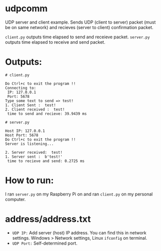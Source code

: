 # udpcomm
UDP server and client example. Sends UDP (client to server) packet (must be on same network) and recieves (server to client) confirmation packet.

```client.py``` outputs time elapsed to send and receieve packet. 
```server.py``` outputs time elapsed to receive and send packet. 


# Outputs: 


```
# client.py

Do Ctrl+c to exit the program !!
Connecting to:
 IP: 127.0.0.1
 Port: 5678
Type some text to send => test!
1. Client Sent :  test!
2. Client received :  test!
 time to send and recieve: 39.9439 ms
```
```
# server.py

Host IP: 127.0.0.1
Host Port: 5678
Do Ctrl+c to exit the program !!
Server is listening...

2. Server received:  test!
1. Server sent :  b'test!' 
 time to recieve and send: 0.2725 ms
```

# How to run: 
I ran ```server.py``` on my Raspberry Pi on and ran ```client.py``` on my personal computer. 

# address/address.txt
- ```UDP IP:``` Add server (host) IP address. You can find this in network settings. Windows > Network settings, Linux ```ifconfig``` on terminal. 
- ```UDP Port:``` Self-determined port. 
